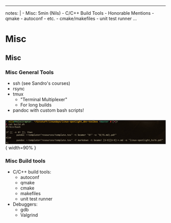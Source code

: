 
---
notes: |
    - Misc: 5min (Nils)
      - C/C++ Build Tools
        - Honorable Mentions
          - qmake
          - autoconf
          - etc.
        - cmake/makefiles
        - unit test runner 
...

# Misc

## Misc

### Misc General Tools
- ssh (see Sandro's courses)
- rsync
- tmux
  - "Terminal Multiplexer"
  - For long builds
- pandoc with custom bash scripts!

### 
![](resources/40misc/pandoc.jpg){ width=90% }

### Misc Build tools
- C/C++ build tools:
  - autoconf
  - qmake
  - cmake
  - makefiles
  - unit test runner
- Debuggers:
  - gdb
  - Valgrind
